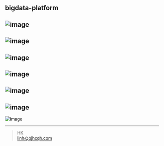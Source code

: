 ## bigdata-platform

![image](https://github.com/hklhai/market-bigdata-platform/blob/master/screenshot/s1.png)
---
![image](https://github.com/hklhai/market-bigdata-platform/blob/master/screenshot/s2.png)
---
![image](https://github.com/hklhai/market-bigdata-platform/blob/master/screenshot/s3.png)
---
![image](https://github.com/hklhai/market-bigdata-platform/blob/master/screenshot/s4.png)
---
![image](https://github.com/hklhai/market-bigdata-platform/blob/master/screenshot/s5.png)
---
![image](https://github.com/hklhai/market-bigdata-platform/blob/master/screenshot/s6.png)
---
![image](https://github.com/hklhai/market-bigdata-platform/blob/master/screenshot/s7.png)




---
> HK  
> linh@bjhxqh.com

